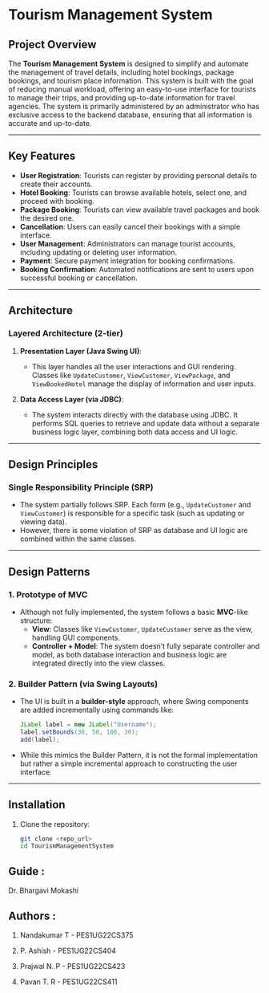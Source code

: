# Tourism Management System

## Project Overview

The **Tourism Management System** is designed to simplify and automate the management of travel details, including hotel bookings, package bookings, and tourism place information. This system is built with the goal of reducing manual workload, offering an easy-to-use interface for tourists to manage their trips, and providing up-to-date information for travel agencies. The system is primarily administered by an administrator who has exclusive access to the backend database, ensuring that all information is accurate and up-to-date.

---

## Key Features

- **User Registration**: Tourists can register by providing personal details to create their accounts.
- **Hotel Booking**: Tourists can browse available hotels, select one, and proceed with booking.
- **Package Booking**: Tourists can view available travel packages and book the desired one.
- **Cancellation**: Users can easily cancel their bookings with a simple interface.
- **User Management**: Administrators can manage tourist accounts, including updating or deleting user information.
- **Payment**: Secure payment integration for booking confirmations.
- **Booking Confirmation**: Automated notifications are sent to users upon successful booking or cancellation.

---

## Architecture

### Layered Architecture (2-tier)

1. **Presentation Layer (Java Swing UI)**: 
   - This layer handles all the user interactions and GUI rendering. Classes like `UpdateCustomer`, `ViewCustomer`, `ViewPackage`, and `ViewBookedHotel` manage the display of information and user inputs.
   
2. **Data Access Layer (via JDBC)**: 
   - The system interacts directly with the database using JDBC. It performs SQL queries to retrieve and update data without a separate business logic layer, combining both data access and UI logic.

---

## Design Principles

### Single Responsibility Principle (SRP)

- The system partially follows SRP. Each form (e.g., `UpdateCustomer` and `ViewCustomer`) is responsible for a specific task (such as updating or viewing data).
- However, there is some violation of SRP as database and UI logic are combined within the same classes.

---

## Design Patterns

### 1. **Prototype of MVC** 
   - Although not fully implemented, the system follows a basic **MVC**-like structure:
     - **View**: Classes like `ViewCustomer`, `UpdateCustomer` serve as the view, handling GUI components.
     - **Controller + Model**: The system doesn’t fully separate controller and model, as both database interaction and business logic are integrated directly into the view classes.

### 2. **Builder Pattern (via Swing Layouts)**
   - The UI is built in a **builder-style** approach, where Swing components are added incrementally using commands like:
     ```java
     JLabel label = new JLabel("Username");
     label.setBounds(30, 50, 100, 30);
     add(label);
     ```
   - While this mimics the Builder Pattern, it is not the formal implementation but rather a simple incremental approach to constructing the user interface.

---

## Installation

1. Clone the repository:
   ```bash
   git clone <repo_url>
   cd TourismManagementSystem
## Guide :
Dr. Bhargavi Mokashi

## Authors :
1) Nandakumar T - PES1UG22CS375

2) P. Ashish - PES1UG22CS404

3) Prajwal N. P - PES1UG22CS423

4) Pavan T. R - PES1UG22CS411
